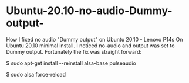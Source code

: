 # Ubuntu-20.10-no-audio-Dummy-output-
How I fixed   no audio "Dummy output" on Ubuntu 20.10 - Lenovo P14s
On Ubuntu 20.10 minimal install. I noticed no-audio and output was set to Dummy output. 
Fortunately the fix was straight forward:

$ sudo apt-get install --reinstall alsa-base pulseaudio

$ sudo alsa force-reload
